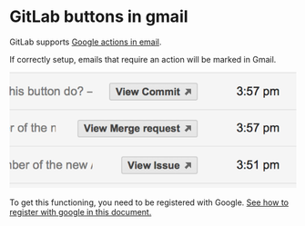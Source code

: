 # GitLab buttons in gmail

GitLab supports [Google actions in email](https://developers.google.com/gmail/markup/actions/actions-overview).

If correctly setup, emails that require an action will be marked in Gmail.

![gitlab_actions](gitlab_actions.png)

To get this functioning, you need to be registered with Google.
[See how to register with google in this document.](https://developers.google.com/gmail/markup/registering-with-google)


